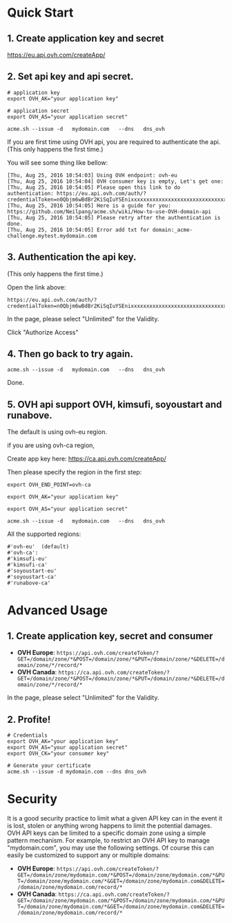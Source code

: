 # Quick Start

## 1. Create application key and secret
https://eu.api.ovh.com/createApp/

## 2. Set api key and api secret.

```
# application key
export OVH_AK="your application key"

# application secret
export OVH_AS="your application secret"

acme.sh --issue -d   mydomain.com   --dns   dns_ovh
```

If you are first time using OVH api,  you are required to authenticate the api. (This only happens the first time.)

You will see some thing like bellow:

```
[Thu, Aug 25, 2016 10:54:03] Using OVH endpoint: ovh-eu
[Thu, Aug 25, 2016 10:54:04] OVH consumer key is empty, Let's get one:
[Thu, Aug 25, 2016 10:54:05] Please open this link to do authentication: https://eu.api.ovh.com/auth/?credentialToken=n0Qbjm6wBdBr2KiSqIuYSEnixxxxxxxxxxxxxxxxxxxxxxxxxxxxxxxx
[Thu, Aug 25, 2016 10:54:05] Here is a guide for you: https://github.com/Neilpang/acme.sh/wiki/How-to-use-OVH-domain-api
[Thu, Aug 25, 2016 10:54:05] Please retry after the authentication is done.
[Thu, Aug 25, 2016 10:54:05] Error add txt for domain:_acme-challenge.mytest.mydomain.com

```


## 3. Authentication the api key.
 (This only happens the first time.)

Open the link above:
```
https://eu.api.ovh.com/auth/?credentialToken=n0Qbjm6wBdBr2KiSqIuYSEnixxxxxxxxxxxxxxxxxxxxxxxxxxxxxxxx
```

In the page, please  select "Unlimited" for the Validity.

Click "Authorize Access"


## 4. Then go back to try again.

```
acme.sh --issue -d   mydomain.com   --dns   dns_ovh
```

Done.



## 5. OVH api support OVH, kimsufi, soyoustart and runabove.
The default is using  ovh-eu region.

if you are using  ovh-ca region, 

Create app key here:  https://ca.api.ovh.com/createApp/

Then please specify the region in the first step:

```
export OVH_END_POINT=ovh-ca

export OVH_AK="your application key"

export OVH_AS="your application secret"

acme.sh --issue -d   mydomain.com   --dns   dns_ovh

```


All the supported regions:
```
#'ovh-eu'  (default)
#'ovh-ca': 
#'kimsufi-eu'
#'kimsufi-ca'
#'soyoustart-eu'
#'soyoustart-ca'
#'runabove-ca'
```






# Advanced Usage

## 1. Create application key, secret and consumer

- **OVH Europe**: `https://api.ovh.com/createToken/?GET=/domain/zone/*&POST=/domain/zone/*&PUT=/domain/zone/*&DELETE=/domain/zone/*/record/*`
- **OVH Canada**: `https://ca.api.ovh.com/createToken/?GET=/domain/zone/*&POST=/domain/zone/*&PUT=/domain/zone/*&DELETE=/domain/zone/*/record/*`

In the page, please  select "Unlimited" for the Validity.

## 2. Profite!

```
# Credentials
export OVH_AK="your application key"
export OVH_AS="your application secret"
export OVH_CK="your consumer key"

# Generate your certificate
acme.sh --issue -d mydomain.com --dns dns_ovh
```

# Security

It is a good security practice to limit what a given API key can in the event it is lost, stolen or anything wrong happens to limit the potential damages. OVH API keys can be limited to a specific domain zone using a simple pattern mechanism. For example, to restrict an OVH API key to manage "mydomain.com", you may use the following settings. Of course this can easily be customized to support any or multiple domains:

- **OVH Europe**: `https://api.ovh.com/createToken/?GET=/domain/zone/mydomain.com/*&POST=/domain/zone/mydomain.com/*&PUT=/domain/zone/mydomain.com/*&GET=/domain/zone/mydomain.com&DELETE=/domain/zone/mydomain.com/record/*`
- **OVH Canada**: `https://ca.api.ovh.com/createToken/?GET=/domain/zone/mydomain.com/*&POST=/domain/zone/mydomain.com/*&PUT=/domain/zone/mydomain.com/*&GET=/domain/zone/mydomain.com&DELETE=/domain/zone/mydomain.com/record/*`
